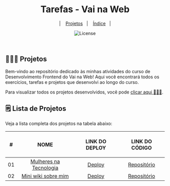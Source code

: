 ﻿<h1 align="center"> Tarefas - Vai na Web </h1>

<p align="center">
  &nbsp;&nbsp;&nbsp;|&nbsp;&nbsp;&nbsp;
    <a href="#-project">Projetos</a>&nbsp;&nbsp;&nbsp;|&nbsp;&nbsp;&nbsp;
    <a href="#-project">Índice</a>&nbsp;&nbsp;&nbsp;|&nbsp;&nbsp;&nbsp;
</p>

<p align="center">
  <img alt="License" src="https://img.shields.io/static/v1?label=license&message=MIT&color=49AA26&labelColor=000000">
</p>

<br>

## 👩🏻‍💻 Projetos

Bem-vindo ao repositório dedicado às minhas atividades do curso de Desenvolvimento Frontend do Vai na Web! Aqui você encontrará todos os exercícios, tarefas e projetos que desenvolvi ao longo do curso.

Para visualizar todos os projetos desenvolvidos, você pode [clicar aqui 👩🏻‍💻](https://fernandadiasm.github.io/tasksVaiNaWeb/).

## 🗒️ Lista de Projetos

Veja a lista completa dos projetos na tabela abaixo:


<table align="center">
    <thead>
        <tr>
            <th align="center">
                <img width="20" height="1">
                <p>
                    <strong>
                      #
                    </strong>
                </p>
            </th>
            <th align="left">
                <img width="140" height="1">
                <p align="center">
                    <strong>
                      NOME
                    </strong>
                </p>
            </th>
            <th align="left">
                <img width="140" height="1">
                <p align="center">
                    <strong>
                      LINK DO DEPLOY
                    </strong>
                </p>
            </th>
             <th align="left">
                <img width="140" height="1">
                <p align="center">
                    <strong>
                      LINK DO CÓDIGO
                    </strong>
                </p>
            </th>
        </tr>
    </thead>
    <tbody>
        <tr>
            <td>01</td>
            <td align="center"><a href="01">Mulheres na Tecnologia</a></td>
            <td align="center"><a target="_blank" href="https://fernandadiasm.github.io/tasksVaiNaWeb/pages/modulo01/tarefa01/tarefa01-01.html">Deploy</a></td>
            <td align="center"><a target="_blank" href="https://github.com/fernandadiasm/tasksVaiNaWeb/blob/main/pages/modulo01/tarefa01/tarefa01-01.html">Repositório</a></td>
        </tr>
        <tr>
            <td>02</td>
            <td align="center"><a href="02">Mini wiki sobre mim</a></td>
            <td align="center"><a target="_blank" href="https://fernandadiasm.github.io/tasksVaiNaWeb/pages/modulo01/tarefa02/tarefa01-02.html">Deploy</a></td>
            <td align="center"><a target="_blank" href="https://github.com/fernandadiasm/tasksVaiNaWeb/blob/main/pages/modulo01/tarefa02/tarefa01-02.html">Repositório</a></td>
        </tr>
    <tbody>
</table>
